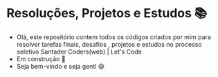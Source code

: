 # Resoluções, Projetos e Estudos :books:

- Olá, este repositório contem todos os códigos criados por mim para resolver tarefas finais, desafios , projetos e estudos no processo seletivo Santader Coders(web) | Let's Code
- Em construção :hammer:
- Seja bem-vindo e seja gentl :smile: